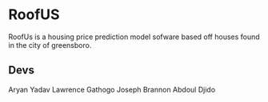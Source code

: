 # RoofUS

RoofUs is a housing price prediction model sofware based off houses found in the city of greensboro.

## Devs
Aryan Yadav
Lawrence Gathogo
Joseph Brannon
Abdoul Djido
